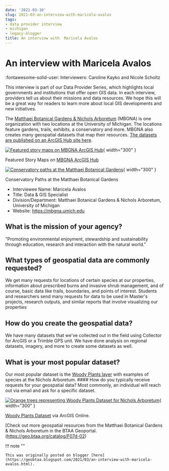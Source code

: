 ```yaml
---
date: '2021-03-10'
slug: 2021-03-an-interview-with-maricela-avalos
tags:
- data provider interview
- michigan
- legacy-blogger
title: An interview with  Maricela Avalos
---
```


# An interview with  Maricela Avalos

:fontawesome-solid-user: Interviewers: Caroline Kayko and Nicole Scholtz

This interview is part of our Data Provider Series, which highlights local governments and institutions that offer open GIS data. In each interview, providers tell us about their missions and data resources. We hope this will be a great way for readers to learn more about local GIS developments and new initiatives. 

The [Matthaei Botanical Gardens & Nichols Arboretum](https://mbgna.umich.edu/F&sa=D&sntz=1&usg=AFQjCNH5TRWQVS_4uFEIe5mwHxKeoMqNeQ) (MBGNA) is one organization with two locations at the University of Michigan. The locations feature gardens, trails, exhibits, a conservatory and more. MBGNA also creates many geospatial datasets that map their resources. [The datasets are published on an ArcGIS Hub site here](https://mbgna-umich.hub.arcgis.com/F&sa=D&sntz=1&usg=AFQjCNGgXJE9elYPsX3asFwPZ_j-3PLkxQ). 

<!-- more --> 

[![Featured story maps on MBGNA ArcGIS Hub](https://blogger.googleusercontent.com/img/a/AVvXsEhToFnClwgSHfWCBYRYgxEI3MSfZYN5FIz2zyzQH7WRcFvb1zWGIBVPe6BlQpRfFasM4OjGNOjhv_-tj_ywJB9lcMTzwh41noFRkNnLkXaNxAZGPMeBXBESzc3KTsb5k9g3IeeGdPlrojkiLHyaCaxU-oH8VkXkVprhGhXP4s0CYX0kkNGAu73B9PBabA=w1183-h534)](https://blogger.googleusercontent.com/img/a/AVvXsEhToFnClwgSHfWCBYRYgxEI3MSfZYN5FIz2zyzQH7WRcFvb1zWGIBVPe6BlQpRfFasM4OjGNOjhv_-tj_ywJB9lcMTzwh41noFRkNnLkXaNxAZGPMeBXBESzc3KTsb5k9g3IeeGdPlrojkiLHyaCaxU-oH8VkXkVprhGhXP4s0CYX0kkNGAu73B9PBabA=s1280){ width="300" }

Featured Story Maps on [MBGNA ArcGIS Hub](https://mbgna-umich.hub.arcgis.com/F&sa=D&sntz=1&usg=AFQjCNGgXJE9elYPsX3asFwPZ_j-3PLkxQ) 

[![Conservatory paths at the Matthaei Botanical Gardens](https://blogger.googleusercontent.com/img/a/AVvXsEg2wR8wG9MNVE55V8w1LNaiNjjs2Wwrk4WH1yxhx_GfWOUBW9_d7H9rjeRQGIc1pqrBMJUqy4CBlZ8EoQXv27fpCPvjtN8_lgNabE1LbQhM98PQIivGJ-AED0PYHGBlQNtc5fSZDf6BKUgRhfMHsnE5wFrjTcWdj21QzEbsyA6gUoqLwRa9GUDrVM_ifQ=w1240-h825)](https://blogger.googleusercontent.com/img/a/AVvXsEg2wR8wG9MNVE55V8w1LNaiNjjs2Wwrk4WH1yxhx_GfWOUBW9_d7H9rjeRQGIc1pqrBMJUqy4CBlZ8EoQXv27fpCPvjtN8_lgNabE1LbQhM98PQIivGJ-AED0PYHGBlQNtc5fSZDf6BKUgRhfMHsnE5wFrjTcWdj21QzEbsyA6gUoqLwRa9GUDrVM_ifQ=s1280){ width="300" }

Conservatory Paths at the Matthaei Botanical Gardens 

* Interviewee Name: Maricela Avalos
* Title: Data & GIS Specialist
* Division/Department: Matthaei Botanical Gardens & Nichols Arboretum, University of Michigan
* Website: https://mbgna.umich.edu

## What is the mission of your agency? 

"Promoting environmental enjoyment, stewardship and sustainability through education, research and interaction with the natural world." 

## What types of geospatial data are commonly requested? 

We get many requests for locations of certain species at our properties, information about prescribed burns and invasive shrub management, and of course, basic data like trails, boundaries, and points of interest. Students and researchers send many requests for data to be used in Master's projects, research outputs, and similar reports that involve visualizing our properties 

## How do you create the geospatial data? 

We have many datasets that we've collected out in the field using Collector for ArcGIS or a Trimble GPS unit. We have done analysis on regional datasets, imagery, and more to create some datasets as well. 

## What is your most popular dataset? 

Our most popular dataset is the [Woody Plants layer](https://umich.maps.arcgis.com/Fhome/Fitem.html%3Fid%3Da176580eb82b4940ba74e54f02ab0427&sa=D&sntz=1&usg=AFQjCNH2zRU-X2CnERCHYOkNIScbCKw02w) with examples of species at the Nichols Arboretum. #### How do you typically receive requests for your geospatial data? Most commonly, an individual will reach out via email and ask for a specific dataset. 

[![Orange trees representing Woody Plants Dataset for Nichols Arboretum](https://blogger.googleusercontent.com/img/a/AVvXsEiZdlA86NTQc73MBALy6cZl7YHRqbwjplacBmF7rUHZqw8F5uTVuPXp0GlpOevOVUiP_3qNnmK1AUwTcXIU-Z2LnUDoYv5c8019qw_t1fkIG0p1bjcFsCckjGoeKGv_jvPiDTlsM_2_T0Hx1mg21Sv_nXcWIFGxXw87z6sLtihjByvPs_o12Y4GnZvWlA=w944-h614)](https://blogger.googleusercontent.com/img/a/AVvXsEiZdlA86NTQc73MBALy6cZl7YHRqbwjplacBmF7rUHZqw8F5uTVuPXp0GlpOevOVUiP_3qNnmK1AUwTcXIU-Z2LnUDoYv5c8019qw_t1fkIG0p1bjcFsCckjGoeKGv_jvPiDTlsM_2_T0Hx1mg21Sv_nXcWIFGxXw87z6sLtihjByvPs_o12Y4GnZvWlA=s1214){ width="300" }

[Woody Plants Dataset](https://umich.maps.arcgis.com/Fhome/Fitem.html%3Fid%3Da176580eb82b4940ba74e54f02ab0427&sa=D&sntz=1&usg=AFQjCNH2zRU-X2CnERCHYOkNIScbCKw02w) via ArcGIS Online.

[Check out more geospatial resources from the Matthaei Botanical Gardens & Nichols Arboretum in the BTAA Geoportal.(https://geo.btaa.org/catalog/F07d-02) 

!!! note ""

	This was originally posted on blogger [here](https://geobtaa.blogspot.com/2021/03/an-interview-with-maricela-avalos.html).


